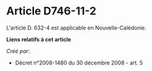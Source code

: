 # Article D746-11-2

L'article D. 632-4 est applicable en Nouvelle-Calédonie.

**Liens relatifs à cet article**

_Créé par_:

  - Décret n°2008-1480 du 30 décembre 2008 - art. 5
